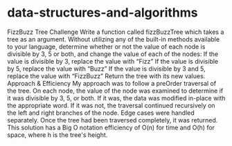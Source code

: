 # data-structures-and-algorithms
FizzBuzz Tree
Challenge
Write a function called fizzBuzzTree which takes a tree as an argument.
Without utilizing any of the built-in methods available to your language, determine whether or not the value of each node is divisible by 3, 5 or both, and change the value of each of the nodes:
If the value is divisible by 3, replace the value with “Fizz”
If the value is divisible by 5, replace the value with “Buzz”
If the value is divisible by 3 and 5, replace the value with “FizzBuzz”
Return the tree with its new values.
Approach & Efficiency
My approach was to follow a preOrder traversal of the tree. On each node, the value of the node was examined to determine if it was divisible by 3, 5, or both. If it was, the data was modified in-place with the appropriate word. If it was not, the traversal continued recursively on the left and right branches of the node. Edge cases were handled separately. Once the tree had been traversed completely, it was returned.
This solution has a Big O notation efficiency of O(n) for time and O(h) for space, where h is the tree's height.
![]()